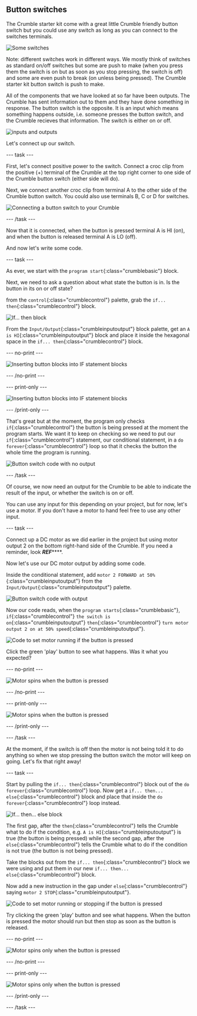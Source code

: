 ## Button switches

The Crumble starter kit come with a great little Crumble friendly button switch but you could use any switch as long as you can connect to the switches terminals.

![Some switches](images/switch_selection.png)

Note: different switches work in different ways. We mostly think of switches as standard on/off switches but some are push to make (when you press them the switch is on but as soon as you stop pressing, the switch is off) and some are even push to break (on unless being pressed). The Crumble starter kit button switch is push to make.

All of the components that we have looked at so far have been outputs. The Crumble has sent information out to them and they have done something in response. The button switch is the opposite. It is an input which means something happens outside, i.e. someone presses the button switch, and the Crumble recieves that information. The switch is either on or off.

![inputs and outputs](images/inputoutput.png)

Let's connect up our switch.

--- task ---

First, let's connect positive power to the switch. Connect a croc clip from the positive (+) terminal of the Crumble at the top right corner to one side of the Crumble button switch (either side will do).

Next, we connect another croc clip from terminal A to the other side of the Crumble button switch. You could also use terminals B, C or D for switches.

![Connecting a button switch to your Crumble](images/switch_to_crumble.png)

--- /task ---

Now that it is connected, when the button is pressed terminal A is HI (on), and when the button is released terminal A is LO (off).

And now let's write some code.

--- task ---

As ever, we start with the `program start`{:class="crumblebasic"} block.

Next, we need to ask a question about what state the button is in. Is the button in its on or off state?

from the `control`{:class="crumblecontrol"} palette, grab the `if... then`{:class="crumblecontrol"} block.

![If... then block](images/if_then_block.png)

From the `Input/Output`{:class="crumbleinputoutput"} block palette, get an `A is HI`{:class="crumbleinputoutput"} block and place it inside the hexagonal space in the `if... then`{:class="crumblecontrol"} block.

--- no-print ---

![Inserting button blocks into IF statement blocks](images/AtoHI_in_if.gif)

--- /no-print ---

--- print-only ---

![Inserting button blocks into IF statement blocks](images/button_if_then_code_noForever.png)

--- /print-only ---

That's great but at the moment, the program only checks `if`{:class="crumblecontrol"} the button is being pressed at the moment the program starts. We want it to keep on checking so we need to put our `if`{:class="crumblecontrol"} statement, our conditional statement, in a `do forever`{:class="crumblecontrol"} loop so that it checks the button the whole time the program is running.

![Button switch code with no output](images/button_if_then_code_noOutput.png)

--- /task ---

Of course, we now need an output for the Crumble to be able to indicate the result of the input, or whether the switch is on or off.

You can use any input for this depending on your project, but for now, let's use a motor. If you don't have a motor to hand feel free to use any other input.

--- task ---

Connect up a DC motor as we did earlier in the project but using motor output 2 on the bottom right-hand side of the Crumble. If you need a reminder, look ***********REF***************.

Now let's use our DC motor output by adding some code.

Inside the conditional statement, add `motor 2 FORWARD at 50%`{:class="crumbleinputoutput"} from the `Input/Output`{:class="crumbleinputoutput"} palette.

![Button switch code with output](images/switch_code_with_output.png)

Now our code reads, when the `program starts`{:class="crumblebasic"}, `if`{:class="crumblecontrol"} `the switch is on`{:class="crumbleinputoutput"} `then`{:class="crumblecontrol"} `turn motor output 2 on at 50% speed`{:class="crumbleinputoutput"}. 

![Code to set motor running if the button is pressed](images/button_if_then_code.png)

Click the green 'play' button to see what happens. Was it what you expected?

--- no-print ---

![Motor spins when the button is pressed](images/button_input_on_constant.gif)

--- /no-print ---

--- print-only ---

![Motor spins when the button is pressed](images/button_input_on_constant.png)

--- /print-only ---

--- /task ---

At the moment, if the switch is off then the motor is not being told it to do anything so when we stop pressing the button switch the motor will keep on going.  Let's fix that right away!

--- task ---

Start by pulling the `if... then`{:class="crumblecontrol"} block out of the `do forever`{:class="crumblecontrol"} loop. Now get a `if... then... else`{:class="crumblecontrol"} block and place that inside the `do forever`{:class="crumblecontrol"} loop instead.

![If... then... else block](images/if_then_else_block.png)

The first gap, after the `then`{:class="crumblecontrol"} tells the Crumble what to do if the condition, e.g. `A is HI`{:class="crumbleinputoutput"} is true (the button is being pressed) while the second gap, after the `else`{:class="crumblecontrol"} tells the Crumble what to do if the condition is not true (the button is not being pressed).

Take the blocks out from the `if... then`{:class="crumblecontrol"} block we were using and put them in our new `if... then... else`{:class="crumblecontrol"} block.

Now add a new instruction in the gap under `else`{:class="crumblecontrol"} saying `motor 2 STOP`{:class="crumbleinputoutput"}.

![Code to set motor running or stopping if the button is pressed](images/button_if_then_else_code.png)

Try clicking the green 'play' button and see what happens. When the button is pressed the motor should run but then stop as soon as the button is released.

--- no-print ---

![Motor spins only when the button is pressed](images/button_input_on_when_pressed.gif)

--- /no-print ---

--- print-only ---

![Motor spins only when the button is pressed](images/button_input_on_when_pressed.png)

--- /print-only ---

--- /task ---



